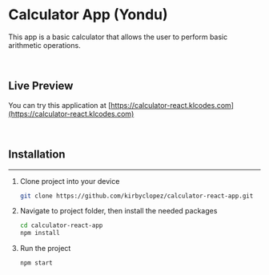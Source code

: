 # Calculator App (Yondu)

This app is a basic calculator that allows the user to perform basic arithmetic operations.

<br>

## Live Preview

You can try this application at [https://calculator-react.klcodes.com](https://calculator-react.klcodes.com)

<br>

## Installation

---

1. Clone project into your device
   ```bash
   git clone https://github.com/kirbyclopez/calculator-react-app.git
   ```
2. Navigate to project folder, then install the needed packages
   ```bash
   cd calculator-react-app
   npm install
   ```
3. Run the project
   ```bash
   npm start
   ```
